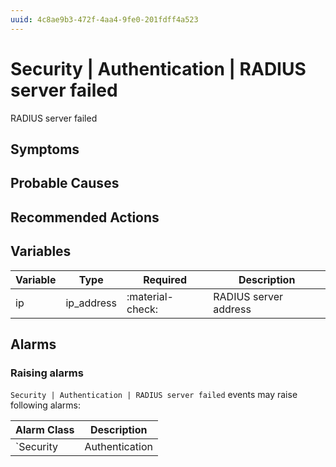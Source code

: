 ```yaml
---
uuid: 4c8ae9b3-472f-4aa4-9fe0-201fdff4a523
---
```

# Security | Authentication | RADIUS server failed

RADIUS server failed

## Symptoms

## Probable Causes

## Recommended Actions

## Variables

Variable | Type | Required | Description
--- | --- | --- | ---
ip | ip_address | :material-check: | RADIUS server address

## Alarms

### Raising alarms

`Security | Authentication | RADIUS server failed` events may raise following alarms:

Alarm Class | Description
--- | ---
`Security | Authentication | RADIUS server failed` | dispose
